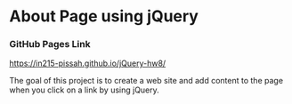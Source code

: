 # About Page using jQuery

### GitHub Pages Link

https://in215-pissah.github.io/jQuery-hw8/

The goal of this project is to create a web site and add content to the page when you click on a link by using jQuery.
